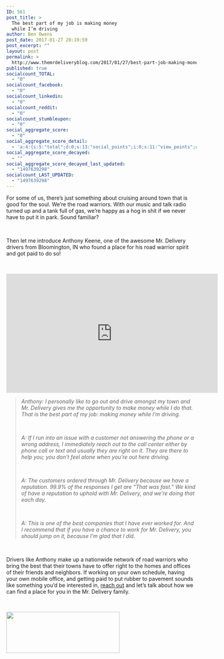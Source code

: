```yaml
---
ID: 561
post_title: >
  The best part of my job is making money
  while I’m driving
author: Ben Owens
post_date: 2017-01-27 20:19:59
post_excerpt: ""
layout: post
permalink: >
  http://www.themrdeliveryblog.com/2017/01/27/best-part-job-making-money-im-driving/
published: true
socialcount_TOTAL:
  - "0"
socialcount_facebook:
  - "0"
socialcount_linkedin:
  - "0"
socialcount_reddit:
  - "0"
socialcount_stumbleupon:
  - "0"
social_aggregate_score:
  - "0"
social_aggregate_score_detail:
  - 'a:4:{s:5:"total";d:0;s:13:"social_points";i:0;s:11:"view_points";d:0;s:14:"comment_points";i:0;}'
social_aggregate_score_decayed:
  - ""
social_aggregate_score_decayed_last_updated:
  - "1497639298"
socialcount_LAST_UPDATED:
  - "1497639298"
---
```

For some of us, there’s just something about cruising around town that is good for the soul. We’re the road warriors. With our music and talk radio turned up and a tank full of gas, we’re happy as a hog in shit if we never have to put it in park. Sound familiar?

&nbsp;

Then let me introduce Anthony Keene, one of the awesome Mr. Delivery drivers from Bloomington, IN who found a place for his road warrior spirit and got paid to do so!

&nbsp;

<iframe src="https://www.youtube.com/embed/513PJP_nA8c" width="560" height="315" frameborder="0" allowfullscreen="allowfullscreen"></iframe>
<blockquote><em>Anthony: I personally like to go out and drive amongst my town and Mr. Delivery gives me the opportunity to make money while I do that. That is the best part of my job: making money while I’m driving.</em>

<em> </em>

<em>A: If I run into an issue with a customer not answering the phone or a wrong address, I immediately reach out to the call center either by phone call or text and usually they are right on it. They are there to help you; you don’t feel alone when you’re out here driving.</em>

<em> </em>

<em>A: The customers ordered through Mr. Delivery because we have a reputation. 99.9% of the responses I get are “That was fast.” We kind of have a reputation to uphold with Mr. Delivery, and we’re doing that each day.</em>

<em> </em>

<em>A: This is one of the best companies that I have ever worked for. And I recommend that if you have a chance to work for Mr. Delivery, you should jump on it, because I’m glad that I did.</em></blockquote>
&nbsp;

Drivers like Anthony make up a nationwide network of road warriors who bring the best that their towns have to offer right to the homes and offices of their friends and neighbors. If working on your own schedule, having your own mobile office, and getting paid to put rubber to pavement sounds like something you’d be interested in, <a href="https://www.mrdelivery.com/drivers">reach out</a> and let’s talk about how we can find a place for you in the Mr. Delivery family.

&nbsp;

<a href="https://www.mrdelivery.com/drivers"><img class="alignnone wp-image-567 size-medium" src="http://www.themrdeliveryblog.com/wp-content/uploads/2017/01/Sign-Up-Button-2-01-300x109.png" width="300" height="109" /></a>